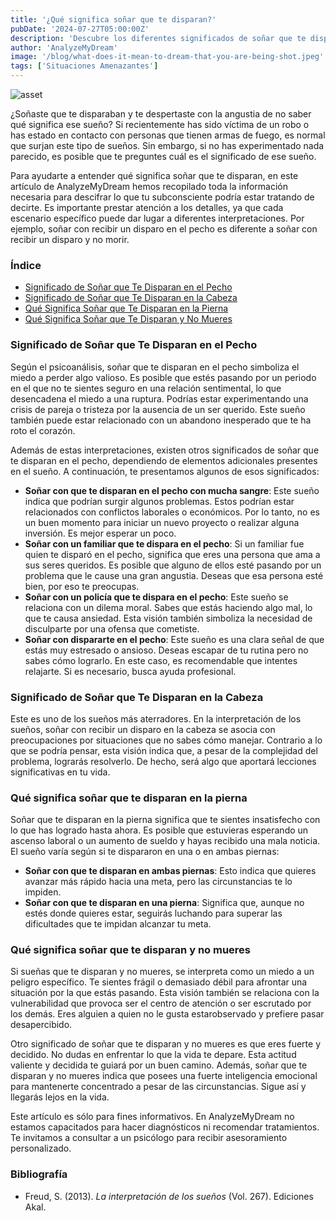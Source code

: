 ```yaml
---
title: '¿Qué significa soñar que te disparan?'
pubDate: '2024-07-27T05:00:00Z'
description: 'Descubre los diferentes significados de soñar que te disparan, desde el miedo a la pérdida hasta el impacto emocional de estas visiones.'
author: 'AnalyzeMyDream'
image: '/blog/what-does-it-mean-to-dream-that-you-are-being-shot.jpeg'
tags: ['Situaciones Amenazantes']
---
```


![asset](/blog/what-does-it-mean-to-dream-that-you-are-being-shot.jpeg)

¿Soñaste que te disparaban y te despertaste con la angustia de no saber qué significa ese sueño? Si recientemente has sido víctima de un robo o has estado en contacto con personas que tienen armas de fuego, es normal que surjan este tipo de sueños. Sin embargo, si no has experimentado nada parecido, es posible que te preguntes cuál es el significado de ese sueño.

Para ayudarte a entender qué significa soñar que te disparan, en este artículo de AnalyzeMyDream hemos recopilado toda la información necesaria para descifrar lo que tu subconsciente podría estar tratando de decirte. Es importante prestar atención a los detalles, ya que cada escenario específico puede dar lugar a diferentes interpretaciones. Por ejemplo, soñar con recibir un disparo en el pecho es diferente a soñar con recibir un disparo y no morir.

### Índice

- [Significado de Soñar que Te Disparan en el Pecho](#significado-de-soñar-que-te-disparan-en-el-pecho)
- [Significado de Soñar que Te Disparan en la Cabeza](#significado-de-soñar-que-te-disparan-en-la-cabeza)
- [Qué Significa Soñar que Te Disparan en la Pierna](#que-significa-sonar-que-te-disparan-en-la-pierna)
- [Qué Significa Soñar que Te Disparan y No Mueres](#que-significa-sonar-que-te-disparan-y-no-mueres)

### Significado de Soñar que Te Disparan en el Pecho

Según el psicoanálisis, soñar que te disparan en el pecho simboliza el miedo a perder algo valioso. Es posible que estés pasando por un periodo en el que no te sientes seguro en una relación sentimental, lo que desencadena el miedo a una ruptura. Podrías estar experimentando una crisis de pareja o tristeza por la ausencia de un ser querido. Este sueño también puede estar relacionado con un abandono inesperado que te ha roto el corazón.

Además de estas interpretaciones, existen otros significados de soñar que te disparan en el pecho, dependiendo de elementos adicionales presentes en el sueño. A continuación, te presentamos algunos de esos significados:

- **Soñar con que te disparan en el pecho con mucha sangre**: Este sueño indica que podrían surgir algunos problemas. Estos podrían estar relacionados con conflictos laborales o económicos. Por lo tanto, no es un buen momento para iniciar un nuevo proyecto o realizar alguna inversión. Es mejor esperar un poco.
- **Soñar con un familiar que te dispara en el pecho**: Si un familiar fue quien te disparó en el pecho, significa que eres una persona que ama a sus seres queridos. Es posible que alguno de ellos esté pasando por un problema que le cause una gran angustia. Deseas que esa persona esté bien, por eso te preocupas.
- **Soñar con un policía que te dispara en el pecho**: Este sueño se relaciona con un dilema moral. Sabes que estás haciendo algo mal, lo que te causa ansiedad. Esta visión también simboliza la necesidad de disculparte por una ofensa que cometiste.
- **Soñar con dispararte en el pecho**: Este sueño es una clara señal de que estás muy estresado o ansioso. Deseas escapar de tu rutina pero no sabes cómo lograrlo. En este caso, es recomendable que intentes relajarte. Si es necesario, busca ayuda profesional.

### Significado de Soñar que Te Disparan en la Cabeza

Este es uno de los sueños más aterradores. En la interpretación de los sueños, soñar con recibir un disparo en la cabeza se asocia con preocupaciones por situaciones que no sabes cómo manejar. Contrario a lo que se podría pensar, esta visión indica que, a pesar de la complejidad del problema, lograrás resolverlo. De hecho, será algo que aportará lecciones significativas en tu vida.

### Qué significa soñar que te disparan en la pierna

Soñar que te disparan en la pierna significa que te sientes insatisfecho con lo que has logrado hasta ahora. Es posible que estuvieras esperando un ascenso laboral o un aumento de sueldo y hayas recibido una mala noticia. El sueño varía según si te dispararon en una o en ambas piernas:

- **Soñar con que te disparan en ambas piernas**: Esto indica que quieres avanzar más rápido hacia una meta, pero las circunstancias te lo impiden.
- **Soñar con que te disparan en una pierna**: Significa que, aunque no estés donde quieres estar, seguirás luchando para superar las dificultades que te impidan alcanzar tu meta.

### Qué significa soñar que te disparan y no mueres

Si sueñas que te disparan y no mueres, se interpreta como un miedo a un peligro específico. Te sientes frágil o demasiado débil para afrontar una situación por la que estás pasando. Esta visión también se relaciona con la vulnerabilidad que provoca ser el centro de atención o ser escrutado por los demás. Eres alguien a quien no le gusta estarobservado y prefiere pasar desapercibido.

Otro significado de soñar que te disparan y no mueres es que eres fuerte y decidido. No dudas en enfrentar lo que la vida te depare. Esta actitud valiente y decidida te guiará por un buen camino. Además, soñar que te disparan y no mueres indica que posees una fuerte inteligencia emocional para mantenerte concentrado a pesar de las circunstancias. Sigue así y llegarás lejos en la vida.

Este artículo es sólo para fines informativos. En AnalyzeMyDream no estamos capacitados para hacer diagnósticos ni recomendar tratamientos. Te invitamos a consultar a un psicólogo para recibir asesoramiento personalizado.

### Bibliografía

- Freud, S. (2013). *La interpretación de los sueños* (Vol. 267). Ediciones Akal.